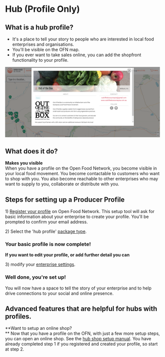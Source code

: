 # Hub \(Profile Only\)

## What is a hub profile?

* It's a place to tell your story to people who are interested in local food enterprises and organisations.
* You'll be visible on the OFN map.
* If you ever want to take sales online, you can add the shopfront functionality to your profile.

![](../.gitbook/assets/hub-profile.png)

## What does it do?

**Makes you visible**  
When you have a profile on the Open Food Network, you become visible in your local food movement. You become contactable to customers who want to shop with you. You also become reachable to other enterprises who may want to supply to you, collaborate or distribute with you.

## Steps for setting up a Producer Profile

1\) [Register your profile](../basic-features/register-and-create-your-profile.md) on Open Food Network. This setup tool will ask for basic information about your enterprise to create your profile. You'll be prompted to confirm your email address.

2\) Select the 'hub profile' [package type](../basic-features/package-types.md).

### **Your basic profile is now complete!**

**If you want to edit your profile, or add further detail you can**

3\) modify your [enterprise settings](../basic-features/enterprise-settings.md).

### Well done, you're set up!

You will now have a space to tell the story of your enterprise and to help drive connections to your social and online presence.

## Advanced features that are helpful for hubs with profiles.

**Want to setup an online shop?    
** Now that you have a profile on the OFN, with just a few more setup steps, you can open an online shop. See the [hub shop setup manual](hub-shop.md). You have already completed step 1 if you registered and created your profile, so start at step 2.

